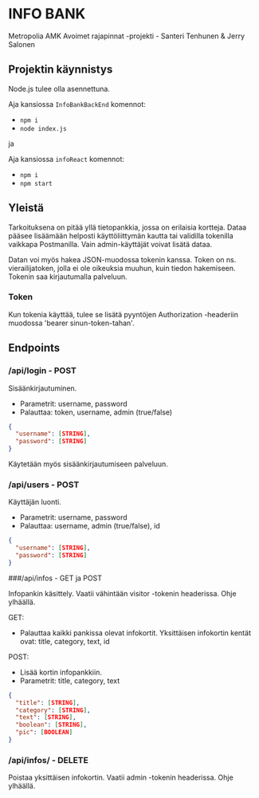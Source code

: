 # INFO BANK
Metropolia AMK Avoimet rajapinnat -projekti - Santeri Tenhunen & Jerry Salonen

## Projektin käynnistys
Node.js tulee olla asennettuna.

Aja kansiossa `InfoBankBackEnd` komennot:
- `npm i`
- `node index.js`

ja

Aja kansiossa `infoReact` komennot:
- `npm i`
- `npm start`

## Yleistä
Tarkoituksena on pitää yllä tietopankkia, jossa on erilaisia kortteja. Dataa pääsee lisäämään helposti käyttöliittymän kautta tai validilla tokenilla vaikkapa Postmanilla. Vain admin-käyttäjät voivat lisätä dataa.

Datan voi myös hakea JSON-muodossa tokenin kanssa. Token on ns. vierailijatoken, jolla ei ole oikeuksia muuhun, kuin tiedon hakemiseen. Tokenin saa kirjautumalla palveluun.

### Token

Kun tokenia käyttää, tulee se lisätä pyyntöjen Authorization -headeriin muodossa 'bearer sinun-token-tahan'.

## Endpoints

### /api/login - POST

Sisäänkirjautuminen.

- Parametrit: username, password
- Palauttaa: token, username, admin (true/false)

```json
{
  "username": [STRING],
  "password": [STRING]
}
```

Käytetään myös sisäänkirjautumiseen palveluun.

### /api/users - POST

Käyttäjän luonti.

- Parametrit: username, password
- Palauttaa: username, admin (true/false), id

```json
{
  "username": [STRING],
  "password": [STRING]
}
```

###/api/infos - GET ja POST

Infopankin käsittely. Vaatii vähintään visitor -tokenin headerissa. Ohje ylhäällä.

GET:

- Palauttaa kaikki pankissa olevat infokortit. Yksittäisen infokortin kentät ovat: title, category, text, id

POST:

- Lisää kortin infopankkiin.
- Parametrit: title, category, text

```json
{
  "title": [STRING],
  "category": [STRING],
  "text": [STRING],
  "boolean": [STRING],
  "pic": [BOOLEAN]
}
```

### /api/infos/<id> - DELETE

Poistaa yksittäisen infokortin. Vaatii admin -tokenin headerissa. Ohje ylhäällä.